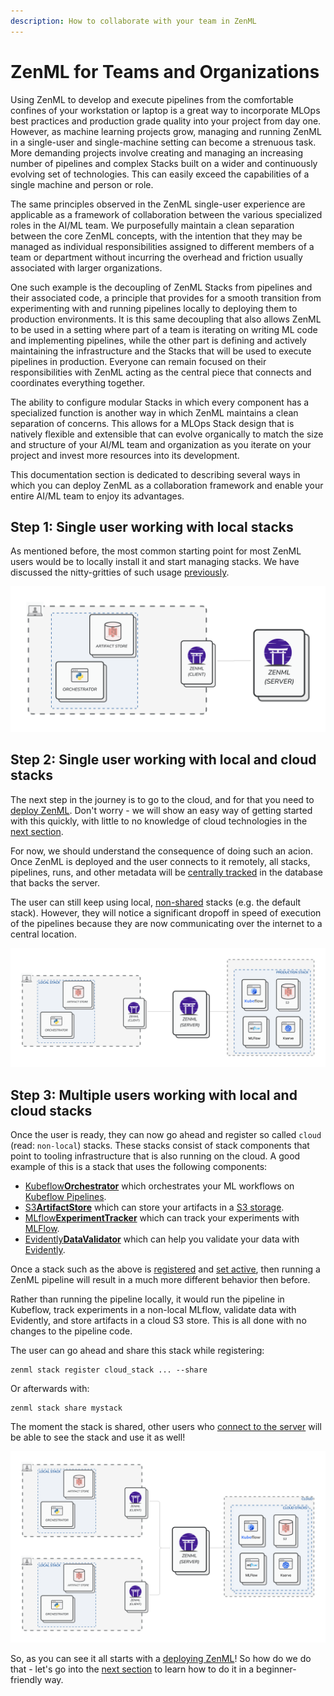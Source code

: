 ```yaml
---
description: How to collaborate with your team in ZenML
---
```


# ZenML for Teams and Organizations

Using ZenML to develop and execute pipelines from the comfortable confines of
your workstation or laptop is a great way to incorporate MLOps best practices
and production grade quality into your project from day one. However, as machine
learning projects grow, managing and running ZenML in a single-user and
single-machine setting can become a strenuous task. More demanding projects
involve creating and managing an increasing number of pipelines and complex
Stacks built on a wider and continuously evolving set of technologies. This can
easily exceed the capabilities of a single machine and person or role.

The same principles observed in the ZenML single-user experience are applicable
as a framework of collaboration between the various specialized roles in the
AI/ML team. We purposefully maintain a clean separation between the core ZenML
concepts, with the intention that they may be managed as individual
responsibilities assigned to different members of a team or department without
incurring the overhead and friction usually associated with larger
organizations.

One such example is the decoupling of ZenML Stacks from pipelines and their
associated code, a principle that provides for a smooth transition from
experimenting with and running pipelines locally to deploying them to production
environments. It is this same decoupling that also allows ZenML to be used
in a setting where part of a team is iterating on writing ML code and
implementing pipelines, while the other part is defining and actively
maintaining the infrastructure and the Stacks that will be used to execute
pipelines in production. Everyone can remain focused on their responsibilities
with ZenML acting as the central piece that connects and coordinates everything
together.

The ability to configure modular Stacks in which every component has a
specialized function is another way in which ZenML maintains a clean separation
of concerns. This allows for a MLOps Stack design that is natively flexible and
extensible that can evolve organically to match the size and structure
of your AI/ML team and organization as you iterate on your project and invest
more resources into its development.

This documentation section is dedicated to describing several ways in which you
can deploy ZenML as a collaboration framework and enable your entire AI/ML team
to enjoy its advantages.

## Step 1: Single user working with local stacks

As mentioned before, the most common starting point for most ZenML users would be
to locally install it and start managing stacks. We have discussed the nitty-gritties
of such usage [previously](../stacks/managing-stacks.md).

![Working with local ZenML](../../assets/starter_guide/collaboration/01_local_stack.png)

## Step 2: Single user working with local and cloud stacks

The next step in the journey is to go to the cloud, and for that you need to [deploy ZenML](../../getting-started/deploying-zenml/deploying-zenml.md).
Don't worry - we will show an easy way of getting started with this quickly, with little to no knowledge of cloud technologies in the
[next section](zenml-deployment.md).

For now, we should understand the consequence of doing such an acion. Once ZenML is deployed and the user connects to it remotely, all
stacks, pipelines, runs, and other metadata will be [centrally tracked](../../advanced-guide/pipelines/settings.md) in
the database that backs the server.

The user can still keep using local, [non-shared](../stacks/managing-stacks.md#sharing-stacks-over-a-zenml-server) stacks (e.g. the default stack). However, they will notice a significant dropoff in speed of execution
of the pipelines because they are now communicating over the internet to a central location.

![Single user working with local and cloud stacks](../../assets/starter_guide/collaboration/02_multiple_stacks.png)

## Step 3: Multiple users working with local and cloud stacks

Once the user is ready, they can now go ahead and register so called `cloud` (read: `non-local`) stacks. These stacks consist of
stack components that point to tooling infrastructure that is also running on the cloud. A good example of this is a stack that
uses the following components:

- [Kubeflow**Orchestrator**](../../component-gallery/orchestrators/kubeflow.md) which orchestrates your ML workflows on [Kubeflow Pipelines](https://www.kubeflow.org/docs/components/pipelines/v1/introduction/). 
- [S3**ArtifactStore**](../../component-gallery/artifact-stores/amazon-s3.md) which can store your artifacts in a [S3 storage](https://aws.amazon.com/s3/).
- [MLflow**ExperimentTracker**](../../component-gallery/experiment-trackers/mlflow.md) which can track your experiments with [MLFlow](https://mlflow.org/).
- [Evidently**DataValidator**](../../component-gallery/data-validators/evidently.md) which can help you validate your data with [Evidently](https://www.evidentlyai.com/).

Once a stack such as the above is [registered](../stacks/registering-stacks.md) and [set active](../stacks/managing-stacks.md#setting-the-local-active-stack), then running a ZenML pipeline will result in a much more different behavior then before.

Rather than running the pipeline locally, it would run the pipeline in Kubeflow, track experiments in a non-local MLflow, validate data with
Evidently, and store artifacts in a cloud S3 store. This is all done with no changes to the pipeline code.

The user can go ahead and share this stack while registering:

```shell
zenml stack register cloud_stack ... --share
```

Or afterwards with:

```shell
zenml stack share mystack
```

The moment the stack is shared, other users who [connect to the server](zenml-deployment.md) will be able to see the
stack and use it as well!

![Multiple users working with local and cloud stacks](../../assets/starter_guide/collaboration/03_multiple_users.png)

So, as you can see it all starts with a [deploying ZenML](../../getting-started/deploying-zenml/deploying-zenml.md)! So how
do we do that - let's go into the [next section](zenml-deployment.md) to learn how to do it in a beginner-friendly way.
